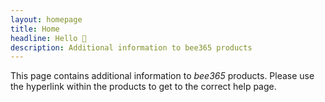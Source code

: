 ```yaml
---
layout: homepage
title: Home
headline: Hello 👋
description: Additional information to bee365 products
---
```


This page contains additional information to _bee365_ products. Please
use the hyperlink within the products to get to the correct help page.
